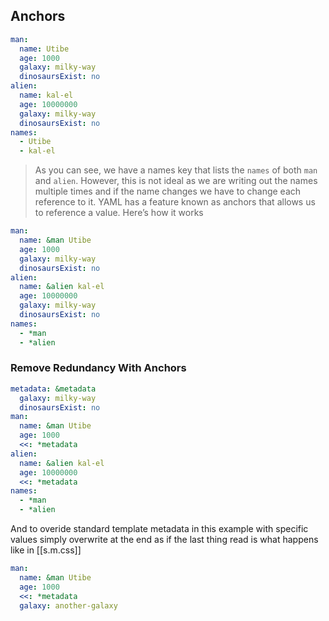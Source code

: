 

## Anchors

```yaml
man:
  name: Utibe
  age: 1000
  galaxy: milky-way
  dinosaursExist: no
alien:
  name: kal-el
  age: 10000000
  galaxy: milky-way
  dinosaursExist: no
names:
  - Utibe
  - kal-el
```

> As you can see, we have a names key that lists the `names` of both `man` and `alien`.
> However, this is not ideal as we are writing out the names multiple times and if the name changes we have to change each reference to it.
> YAML has a feature known as anchors that allows us to reference a value. Here’s how it works

```yaml
man:
  name: &man Utibe
  age: 1000
  galaxy: milky-way
  dinosaursExist: no
alien:
  name: &alien kal-el
  age: 10000000
  galaxy: milky-way
  dinosaursExist: no
names:
  - *man
  - *alien
```

### Remove Redundancy With Anchors

```yaml
metadata: &metadata
  galaxy: milky-way
  dinosaursExist: no
man:
  name: &man Utibe
  age: 1000
  <<: *metadata
alien:
  name: &alien kal-el
  age: 10000000
  <<: *metadata
names:
  - *man
  - *alien
```

And to overide standard template metadata in this example with specific values simply overwrite at the end as if the last thing read is what happens like in [[s.m.css]]

```yaml
man:
  name: &man Utibe
  age: 1000
  <<: *metadata
  galaxy: another-galaxy
```
